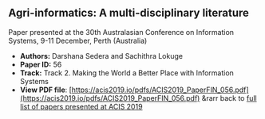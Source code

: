 ## Agri-informatics: A multi-disciplinary literature

Paper presented at the 30th Australasian Conference on Information Systems, 9-11 December, Perth (Australia)
- **Authors:** Darshana Sedera and Sachithra Lokuge
- **Paper ID:** 56
- **Track:** Track 2. Making the World a Better Place with Information Systems
- **View PDF file**: [https://acis2019.io/pdfs/ACIS2019_PaperFIN_056.pdf](https://acis2019.io/pdfs/ACIS2019_PaperFIN_056.pdf)
&rarr back to [full list of papers presented at ACIS 2019](https://acis2019.io/)